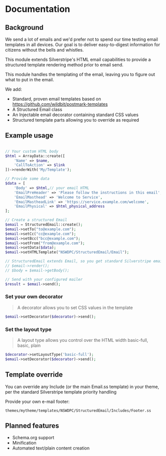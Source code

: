 # Documentation

## Background

We send a lot of emails and we'd prefer not to spend our time testing email templates in all devices. Our goal is to deliver easy-to-digest information for citizens without the bells and whistles.

This module extends Silverstripe's HTML email capabilities to provide a structured template rendering method prior to email send.

This module handles the templating of the email, leaving you to figure out what to put in the email.

We add:

+ Standard, proven email templates based on https://github.com/wildbit/postmark-templates
+ A Structured Email class
+ An Injectable email decorator containing standard CSS values
+ Structured template parts allowing you to override as required


## Example usage

```php

// Your custom HTML body
$html = ArrayData::create([
    'Name' => $name,
    'CallToAction' => $link
])->renderWith('My/Template');

// Provide some data
$data = [
    'Body' => $html,// your email HTML
    'EmailPreHeader' => 'Please follow the instructions in this email',
    'EmailMasthead' => 'Welcome to Service',
    'EmailMastheadLink' => 'https://service.example.com/welcome',
    'EmailPhysical' => $html_physical_address
];

// Create a structured Email
$email = StructuredEmail::create();
$email->setTo("to@example.com");
$email->setCc("cc@example.com");
$email->setBcc("bcc@example.com");
$email->setFrom("from@example.com");
$email->setData($data);
$email->setHTMLTemplate("NSWDPC/StructuredEmail/Email");

// StructuredEmail extends Email, so you get standard Silverstripe email methods
// $email->render();
// $body = $email->getBody();

// Send with your configured mailer
$result = $email->send();
```

### Set your own decorator

> A decorator allows you to set CSS values in the template

```php
$email->setDecorator($decorator)->send();
```

### Set the layout type

> A layout type allows you control over the HTML width
> basic-full, basic, plain

```php
$decorator->setLayoutType('basic-full');
$email->setDecorator($decorator)->send();
```

## Template override

You can override any Include (or the main Email.ss template) in your theme, per the standard Silverstripe template priority handling

Provide your own e-mail footer:
```shell
themes/mytheme/templates/NSWDPC/StructuredEmail/Includes/Footer.ss
```


## Planned features

+ Schema.org support
+ Minification
+ Automated text/plain content creation
